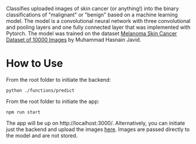 Classifies uploaded images of skin cancer (or anything!) into the binary classifications of "malignant" or "benign" based on a machine learning model. The model is a convolutional neural network with three convolutional and pooling layers and one fully connected layer that was implemented with Pytorch. The model was trained on the dataset <a href=https://doi.org/10.34740/KAGGLE/DSV/3376422> Melanoma Skin Cancer Dataset of 10000 Images</a> by Muhammad Hasnain Javid.

# How to Use
From the root folder to initiate the backend:

```python ./functions/predict```

From the root folder to initiate the app:

```npm run start```

The app will be up on http://localhost:3000/. Alternatively, you can initiate just the backend and upload the images <a href=https://skin-cancer-ml-app.netlify.app/>here</a>. Images are passed directly to the model and are not stored.
